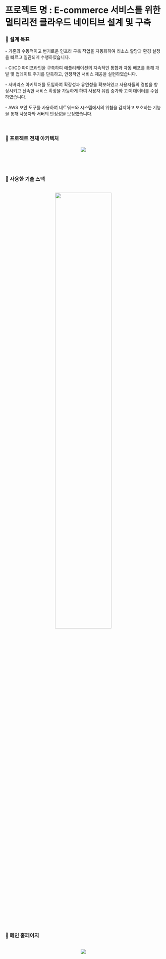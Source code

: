 # 프로젝트 명 : E-commerce 서비스를 위한 멀티리전 클라우드 네이티브 설계 및 구축


### 📌 설계 목표
<p></p>
- 기존의 수동적이고 번거로운 인프라 구축 작업을 자동화하여 리소스 할당과 환경 설정을 빠르고 일관되게 수행하였습니다.
<p></p>
- CI/CD 파이프라인을 구축하여 애플리케이션의 지속적인 통합과 자동 배포를 통해 개발 및 업데이트 주기를 단축하고, 안정적인 서비스 제공을 실현하였습니다.
<p></p>
- 서버리스 아키텍처를 도입하여 확장성과 유연성을 확보하였고 사용자들의 경험을 향상시키고 신속한 서비스 확장을 가능하게 하여 사용자 유입 증가와 고객 데이터를 수집하였습니다.
<p></p>
- AWS 보안 도구를 사용하여 네트워크와 시스템에서의 위협을 감지하고 보호하는 기능을 통해 사용자와 서버의 안정성을 보장했습니다.

<br>
<br>
<br>

### 🥕 프로젝트 전체 아키텍처
<div align="center"><img src="https://user-images.githubusercontent.com/110512212/260613369-caf8564b-71f7-435d-b79d-717b65e993e6.png"></div>
<br>
<br>
<br>




### 🥕 사용한 기술 스택

<br>

<div align="center"><img src="https://user-images.githubusercontent.com/110512212/260614133-f756066b-be48-46d4-9266-52ad9709b8f3.png" width="60%"></div>

<br>

### 🥕 메인 홈페이지

<br>
<div align="center"><img src="https://user-images.githubusercontent.com/110512212/260614391-ec02f782-c018-4515-8a4e-79c407d36c7c.png">











